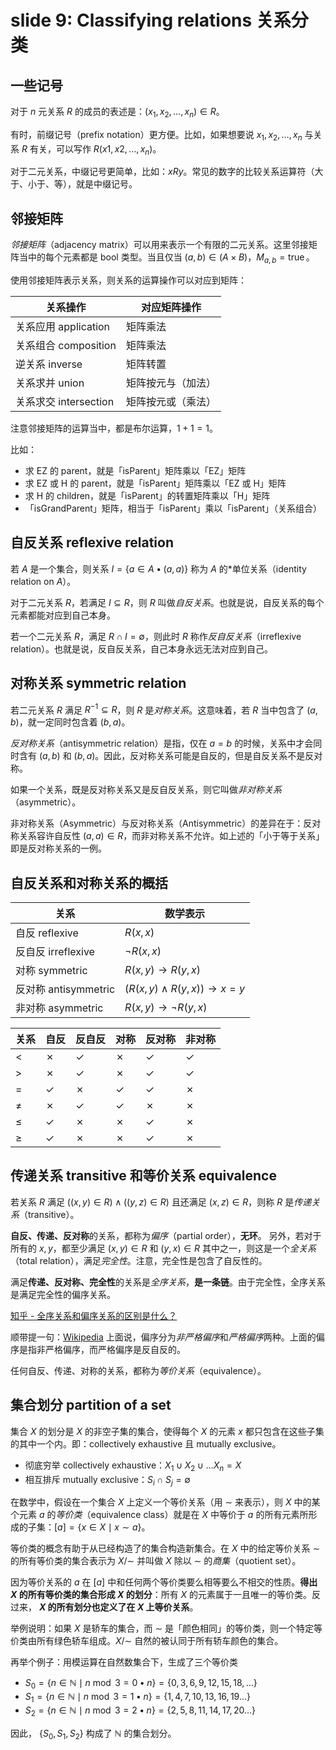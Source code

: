# slide 9: Classifying relations 关系分类

## 一些记号

对于 $n$ 元关系 $R$ 的成员的表述是：$(x_1, x_2, \dots, x_n) \in R$。

有时，前缀记号（prefix notation）更方便。比如，如果想要说 $x_1, x_2, \dots, x_n$ 与关系 $R$ 有关，可以写作 $R(x1, x2, \dots, x_n)$。

对于二元关系，中缀记号更简单，比如：$xRy$。常见的数字的比较关系运算符（大于、小于、等），就是中缀记号。

## 邻接矩阵

*邻接矩阵*（adjacency matrix）可以用来表示一个有限的二元关系。这里邻接矩阵当中的每个元素都是 bool 类型。当且仅当 $(a, b) \in (A \times B)$，$M_{a, b} = \operatorname{true}$。

使用邻接矩阵表示关系，则关系的运算操作可以对应到矩阵：

| 关系操作           | 对应矩阵操作     |
| ------------------ | ---------------- |
| 关系应用 application | 矩阵乘法         |
| 关系组合 composition | 矩阵乘法         |
| 逆关系 inverse      | 矩阵转置         |
| 关系求并 union      | 矩阵按元与（加法） |
| 关系求交 intersection | 矩阵按元或（乘法） |

注意邻接矩阵的运算当中，都是布尔运算，$1 + 1 = 1$。

比如：

*   求 EZ 的 parent，就是「isParent」矩阵乘以「EZ」矩阵
*   求 EZ 或 H 的 parent，就是「isParent」矩阵乘以「EZ 或 H」矩阵
*   求 H 的 children，就是「isParent」的转置矩阵乘以「H」矩阵
*   「isGrandParent」矩阵，相当于「isParent」乘以「isParent」（关系组合）

## 自反关系 reflexive relation

若 $A$ 是一个集合，则关系 $I = \left\{ a \in A \bullet (a, a) \right\}$ 称为 $A$ 的*单位关系（identity relation on $A$）。

对于二元关系 $R$，若满足 $I \subseteq R$，则 $R$ 叫做*自反关系*。也就是说，自反关系的每个元素都能对应到自己本身。

若一个二元关系 $R$，满足 $R \cap I = \emptyset$，则此时 $R$ 称作*反自反关系*（irreflexive relation）。也就是说，反自反关系，自己本身永远无法对应到自己。

## 对称关系 symmetric relation

若二元关系 $R$ 满足 $R^{-1} \subseteq R$，则 $R$ 是*对称关系*。这意味着，若 $R$ 当中包含了 $(a, b)$，就一定同时包含着 $(b, a)$。

*反对称关系*（antisymmetric relation）是指，仅在 $a=b$ 的时候，关系中才会同时含有 $(a, b)$ 和 $(b, a)$。因此，反对称关系可能是自反的，但是自反关系不是反对称。

如果一个关系，既是反对称关系又是反自反关系，则它叫做*非对称关系*（asymmetric）。

非对称关系（Asymmetric）与反对称关系（Antisymmetric）的差异在于：反对称关系容许自反性 $(a, a) \in R$，而非对称关系不允许。如上述的「小于等于关系」即是反对称关系的一例。

## 自反关系和对称关系的概括

| 关系           | 数学表示                    |
| -------------- | --------------------------- |
| 自反 reflexive | $R(x,x)$                    |
| 反自反 irreflexive | $\neg R(x,x)$               |
| 对称 symmetric   | $R(x,y) \rightarrow R(y,x)$ |
| 反对称 antisymmetric | $(R(x,y) \wedge R(y,x)) \rightarrow x=y$ |
| 非对称 asymmetric   | $R(x,y) \rightarrow \neg R(y,x)$ |

| 关系     | 自反 | 反自反 | 对称 | 反对称 | 非对称 |
| -------- | ---- | ------ | ---- | ------ | ------ |
| $<$      | ✗    | ✓      | ✗    | ✓      | ✓      |
| $>$      | ✗    | ✓      | ✗    | ✓      | ✓      |
| $=$      | ✓    | ✗      | ✓    | ✓      | ✗      |
| $\not =$ | ✗    | ✓      | ✓    | ✗      | ✗      |
| $\leqslant$ | ✓    | ✗      | ✗    | ✓      | ✗      |
| $\geqslant$ | ✓    | ✗      | ✗    | ✓      | ✗      |

## 传递关系 transitive 和等价关系 equivalence

若关系 $R$ 满足 $((x, y) \in R) \wedge ((y, z) \in R)$ 且还满足 $(x, z) \in R$，则称 $R$ 是*传递关系*（transitive）。

**自反、传递、反对称**的关系，都称为*偏序*（partial order），**无环**。
另外，若对于所有的 $x, y$，都至少满足 $(x, y) \in R$ 和 $(y, x) \in R$ 其中之一，则这是一个*全关系*（total relation），满足*完全性*。注意，完全性是包含了自反性的。

满足**传递、反对称、完全性**的关系是*全序关系*，**是一条链**。由于完全性，全序关系是满足完全性的偏序关系。

[知乎 - 全序关系和偏序关系的区别是什么？](https://www.zhihu.com/question/36758436/answer/1078452247)

顺带提一句：[Wikipedia](https://zh.wikipedia.org/wiki/%E5%81%8F%E5%BA%8F%E5%85%B3%E7%B3%BB) 上面说，偏序分为*非严格偏序*和*严格偏序*两种。上面的偏序是指非严格偏序，而严格偏序是反自反的。

任何自反、传递、对称的关系，都称为*等价关系*（equivalence）。

## 集合划分 partition of a set

集合 $X$ 的划分是 $X$ 的非空子集的集合，使得每个 $X$ 的元素 $x$ 都只包含在这些子集的其中一个内。即：collectively exhaustive 且 mutually exclusive。

*   彻底穷举 collectively exhaustive：$X_1 \cup X_2 \cup \dots X_n = X$
*   相互排斥 mutually exclusive：$S_i \cap S_j = \emptyset$

在数学中，假设在一个集合 $X$ 上定义一个等价关系（用 $\sim$ 来表示），则 $X$ 中的某个元素 $a$ 的*等价类*（equivalence class）就是在 $X$ 中等价于 $a$ 的所有元素所形成的子集：$[a]=\{x \in X \mid x \sim a\}$。

等价类的概念有助于从已经构造了的集合构造新集合。在 $X$ 中的给定等价关系 $\sim$ 的所有等价类的集合表示为 $X / \sim$ 并叫做 $X$ 除以 $\sim$ 的*商集*（quotient set）。

因为等价关系的 $a$ 在 $[a]$ 中和任何两个等价类要么相等要么不相交的性质。**得出 $X$ 的所有等价类的集合形成 $X$ 的划分**：所有 $X$ 的元素属于一且唯一的等价类。反过来， **$X$ 的所有划分也定义了在 $X$ 上等价关系**。

举例说明：如果 $X$ 是轿车的集合，而 $\sim$ 是「颜色相同」的等价类，则一个特定等价类由所有绿色轿车组成。$X / \sim$ 自然的被认同于所有轿车颜色的集合。

再举个例子：用模运算在自然数集合下，生成了三个等价类

*   $S_{0}=\{n \in \mathbb{N} \mid n \bmod 3=0 \bullet n\}=\{0,3,6,9,12,15,18, \ldots\}$
*   $S_{1}=\{n \in \mathbb{N} \mid n \bmod 3=1 \bullet n\}=\{1,4,7,10,13,16,19 \ldots\}$
*   $S_{2}=\{n \in \mathbb{N} \mid n \bmod 3=2 \bullet n\}=\{2,5,8,11,14,17,20 \ldots\}$

因此， $\left\{S_{0}, S_{1}, S_{2}\right\}$ 构成了 $\mathbb{N}$ 的集合划分。
